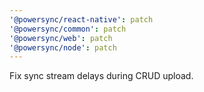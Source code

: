 ```yaml
---
'@powersync/react-native': patch
'@powersync/common': patch
'@powersync/web': patch
'@powersync/node': patch
---
```


Fix sync stream delays during CRUD upload.
